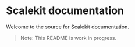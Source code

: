 # Scalekit documentation

Welcome to the source for Scalekit documentation.

> Note: This README is work in progress.
